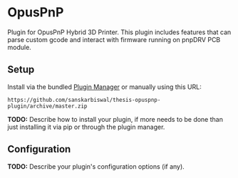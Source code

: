 # OpusPnP

Plugin for OpusPnP Hybrid 3D Printer. This plugin includes features that can parse custom gcode and interact with firmware running on pnpDRV PCB module.

## Setup

Install via the bundled [Plugin Manager](https://docs.octoprint.org/en/master/bundledplugins/pluginmanager.html)
or manually using this URL:

    https://github.com/sanskarbiswal/thesis-opuspnp-plugin/archive/master.zip

**TODO:** Describe how to install your plugin, if more needs to be done than just installing it via pip or through
the plugin manager.

## Configuration

**TODO:** Describe your plugin's configuration options (if any).

